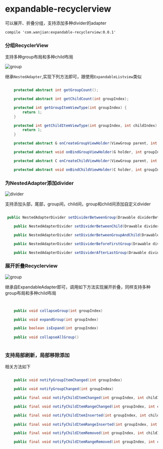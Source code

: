 # expandable-recyclerview
可以展开、折叠分组，支持添加多种divider的adapter

`compile 'com.wanjian:expandable-recyclerview:0.0.1'`

### 分组RecyclerView

支持多种group布局和多种child布局

![group](https://github.com/android-notes/expandable-recyclerview/blob/master/group.jpg?raw=true)

继承`NestedAdapter`,实现下列方法即可，跟使用`ExpandableListview`类似

```java

    protected abstract int getGroupCount();

    protected abstract int getChildCount(int groupIndex);

    protected int getGroupItemViewType(int groupIndex) {
        return 1;
    }

    protected int getChildItemViewType(int groupIndex, int childIndex) {
        return 1;
    }

    protected abstract G onCreateGroupViewHolder(ViewGroup parent, int viewType);

    protected abstract void onBindGroupViewHolder(G holder, int groupIndex);

    protected abstract C onCreateChildViewHolder(ViewGroup parent, int viewType);

    protected abstract void onBindChildViewHolder(C holder, int groupIndex, int childIndex);


```



### 为NestedAdapter添加divider

![divider](https://github.com/android-notes/expandable-recyclerview/blob/master/divider.jpg?raw=true)

支持添加头部，尾部，group间，child间，group和child间添加自定义divider

```java

 public NestedAdapterDivider setDividerBetweenGroup(Drawable dividerBetweenGroup)  

    public NestedAdapterDivider setDividerBetweenChild(Drawable dividerBetweenChild)  

    public NestedAdapterDivider setDividerBetweenGroupAndChild(Drawable dividerBetweenGroupAndChild)  

    public NestedAdapterDivider setDividerBeforeFirstGroup(Drawable dividerBeforeFirstGroup) 

    public NestedAdapterDivider setDividerAfterLastGroup(Drawable dividerAfterLastGroup)  


```

### 展开折叠Recyclerview

![group](https://github.com/android-notes/expandable-recyclerview/blob/master/expan.gif?raw=true)


继承自ExpandableAdapter即可，调用如下方法实现展开折叠，同样支持多种group布局和多种child布局

```java


    public void collapseGroup(int groupIndex) 

    public void expandGroup(int groupIndex)  

    public boolean isExpand(int groupIndex) 
    
    public void collapseAllGroup()  
    

```


### 支持局部刷新，局部移除添加

相关方法如下

```java

    public void notifyGroupItemChanged(int groupIndex)  

    public void notifyGroupChanged(int groupIndex)  

    public final void notifyChildItemChanged(int groupIndex, int childIndex)  

    public final void notifyChildItemRangeChanged(int groupIndex, int childIndex, int itemCount)  

    public final void notifyChildItemInserted(int groupIndex, int childIndex)  
    
    public final void notifyChildItemRangeInserted(int groupIndex, int childIndex, int itemCount)  

    public final void notifyChildItemRemoved(int groupIndex, int childIndex)  

    public final void notifyChildItemRangeRemoved(int groupIndex, int childIndex, int itemCount) 

```
